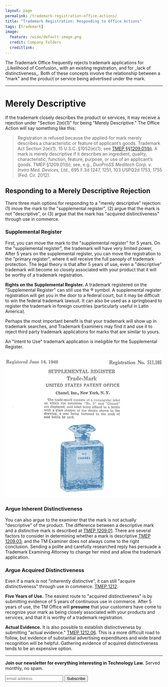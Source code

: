 ```yaml
---
layout: page
permalink: /trademark-registration-office-actions/
title: "Trademark Registration: Responding to Office Actions"
tags: [trademark]
image:
  feature: /wide/default-image.png
  credit: Company Folders
  creditlink:  
---
```


<p class="big-text">
The Trademark Office frequently rejects trademark applications for _Likelihood of Confusion_ with an existing registration, and for _lack of distinctiveness_. Both of these concepts involve the relationship between a "mark" and the product or service being advertised under the mark.</p>

- - - 

# Merely Descriptive

If the trademark closely describes the product or services, it may receive a rejection under "Section 2(e)(1)" for being "Merely Descriptive." The Office Action will say something like this: 

 > Registration is refused because the applied-for mark merely describes a characteristic or feature of applicant’s goods. Trademark Act Section 2(e)(1), 15 U.S.C. §1052(e)(1); see [TMEP §§1209.01(b)](/tmep/tmep-1200.html#TMEP-1200d1e6980). 
 > A mark is merely descriptive if it describes an ingredient, quality, characteristic, function, feature, purpose, or use of an applicant’s goods. TMEP §1209.01(b); see, e.g., *DuoProSS Meditech Corp. v. Inviro Med. Devices, Ltd.*, 695 F.3d 1247, 1251, 103 USPQ2d 1753, 1755 (Fed. Cir. 2012).

## Responding to a Merely Descriptive Rejection 

There three main options for responding to a "merely descriptive" rejection: (1) move the mark to the "supplemental register", (2) argue that the mark is not "descriptive", or (3) argue that the mark has "acquired distinctiveness" through use in commerce.

### Supplemental Register

First, you can move the mark to the "supplemental register" for 5 years. On the "supplemental register", the trademark will have very limited power,  After 5 years on the supplemental register, you can move the registration to the "primary register", where it will receive the full panoply of trademark protection.  The legal theory is that after 5 years of use, even a "descriptive" trademark will become so closely associated with your product that it will be worthy of a trademark registration. 

**Rights on the Supplemental Register.** A trademark registered on the "Supplemental Register" can still use the ® symbol. A supplemental register registration will get you in the door to a federal court, but it may be difficult to win the federal trademark lawsuit.  It can also be used as a springboard to register the trademark in foreign countries (particularly useful in Latin America). 

Perhaps the most important benefit is that your trademark will show up in trademark searches, and Trademark Examiners may find it and use it to reject third party trademark applications for marks that are similar to yours. 

An "Intent to Use" trademark application is ineligible for the Supplemental Register. 

<img src="/images/trademark/chanel-no5-design-mark-supplemental-register-1949.jpg" class="translucent">

### Argue Inherent Distinctiveness

You can also argue to the examiner that the mark is not actually "descriptive" of the product. The difference between a descriptive mark and a distinctive mark is described at [TMEP 1209.01](/tmep/tmep-1200.html#TMEP-1200d1e6993). There are several factors to consider in determining whether a mark is descriptive [TMEP 1209.03](/tmep/tmep-1200.html#TMEP-1200d1e7558), and the TM Examiner does not always come to the right conclusion. Sending a polite and carefully researched reply has persuade a Trademark Examining Attorney to change her mind and allow the trademark application. 

### Argue Acquired Distinctiveness

Even if a mark is not "inherently distinctive", it can still "acquire distinctiveness" through use in commerce. [TMEP 1212](/tmep/tmep-1200.html#TMEP-1200d1e10316). 

**Five Years of Use.** The easiest route to "acquired distinctiveness" is by submitting evidence of 5 years of continuous use in commerce. After 5 years of use, the TM Office will **presume** that your customers have come to recognize your mark as being closely associated with your products and services, and that it is worthy of a trademark registration. 

**Actual Evidence.** It is also possible to establish distinctiveness by submitting "actual evidence." [TMEP 1212.06](/tmep/tmep-1200.html#TMEP-1200d1e11238/). This is a more difficult road to follow, but evidence of substantial advertising expenditures and wide brand recognition will be helpful. Gathering evidence of acquired distinctiveness tends to be an expensive option. 
 


- - - 

<!--Eric's Mailchimp Signup Form -->
        
       
<div class="gray-full-width">
<div>
 <form action="//adlervermillion.us6.list-manage.com/subscribe/post?u=55e077edd77130eaee20fb147&amp;id=f800967f5b" method="post" id="mc-embedded-subscribe-form" name="mc-embedded-subscribe-form" class="validate" target="_blank" novalidate>
 <p><strong>Join our newsletter for everything interesting in Technology Law.</strong> Served monthly, no spam. </p>
  <input type="email" value="" name="EMAIL" class="email email-box" placeholder="email address" required>
  <!-- real people should not fill this in and expect good things - do not remove this or risk form bot signups-->
  <div style="position: absolute; left: -5000px;">
    <input type="text" name="b_55e077edd77130eaee20fb147_f800967f5b" tabindex="-1" value="">
  </div>
  <input type="submit" value="Subscribe" name="subscribe" class="big-btn button">
</form>
</div> <!-- End Eric's Mailchimp Signup Form -->




